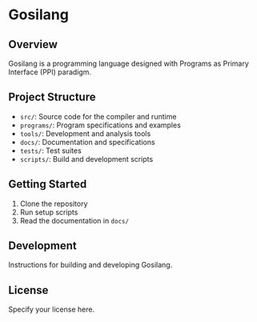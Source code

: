 # Gosilang

## Overview
Gosilang is a programming language designed with Programs as Primary Interface (PPI) paradigm.

## Project Structure
- `src/`: Source code for the compiler and runtime
- `programs/`: Program specifications and examples
- `tools/`: Development and analysis tools
- `docs/`: Documentation and specifications
- `tests/`: Test suites
- `scripts/`: Build and development scripts

## Getting Started
1. Clone the repository
2. Run setup scripts
3. Read the documentation in `docs/`

## Development
Instructions for building and developing Gosilang.

## License
Specify your license here.
